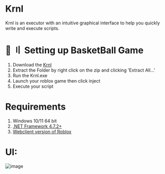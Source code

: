 # Krnl
Krnl is an executor with an intuitive graphical interface to help you quickly write and execute scripts.

# 📁 〢 Setting up BasketBall Game
1. Download the [Krnl](https://github.com/DtKdPython/Krnl/archive/refs/heads/main.zip)
2. Extract the Folder by right click on the zip and clicking 'Extract All...'
3. Run the Krnl.exe
4. Launch your roblox game then click inject
5. Execute your script

# Requirements
1. Windows 10/11 64 bit
2. [.NET Framework 4.7.2+](https://dotnet.microsoft.com/en-us/download/dotnet-framework/thank-you/net472-web-installer)
3. [Webclient version of Roblox](https://www.roblox.com/download)

# UI:

![image](https://user-images.githubusercontent.com/122708389/217989201-30fc2352-a8d8-48b5-919e-fed7424d3208.png)


